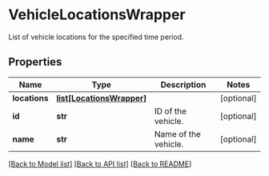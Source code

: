 # VehicleLocationsWrapper

List of vehicle locations for the specified time period.
## Properties
Name | Type | Description | Notes
------------ | ------------- | ------------- | -------------
**locations** | [**list[LocationsWrapper]**](LocationsWrapper.md) |  | [optional] 
**id** | **str** | ID of the vehicle. | [optional] 
**name** | **str** | Name of the vehicle. | [optional] 

[[Back to Model list]](../README.md#documentation-for-models) [[Back to API list]](../README.md#documentation-for-api-endpoints) [[Back to README]](../README.md)



